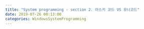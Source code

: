 ```yaml
---
title: "System programming - section 2. 아스키 코드 VS 유니코드"
date: 2019-07-26 00:13:00
categories: WindowsSystemProgramming
---
```

